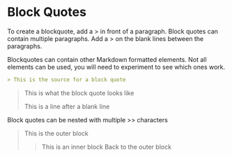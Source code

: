 # Block Quotes

To create a blockquote, add a &#62; in front of a paragraph.
Block quotes can contain multiple paragraphs. Add a &#62; on the blank lines between
the paragraphs.

Blockquotes can contain other Markdown formatted elements. Not all elements
can be used, you will need to experiment to see which ones work.

```markdown
> This is the source for a block quote
```

> This is what the block quote looks like
>
> This is a line after a blank line

Block quotes can be nested with multiple &#62;&#62; characters

> This is the outer block
>> This is an inner block
> Back to the outer block
